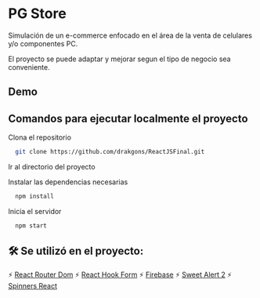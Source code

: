 
# PG Store

Simulación de un e-commerce enfocado en el área de la venta de celulares y/o componentes PC.

El proyecto se puede adaptar y mejorar segun el tipo de negocio sea conveniente.

## Demo



## Comandos para ejecutar localmente el proyecto

Clona el repositorio

```bash
  git clone https://github.com/drakgons/ReactJSFinal.git
```

Ir al directorio del proyecto


Instalar las dependencias necesarias

```bash
  npm install
```

Inicia el servidor

```bash
  npm start
```



## 🛠 Se utilizó en el proyecto:

⚡️ [React Router Dom](https://www.npmjs.com/package/react-router-dom) 
⚡️ [React Hook Form](https://react-hook-form.com/get-started)
⚡️ [Firebase](https://firebase.google.com/docs?gclid=CjwKCAjwt7SWBhAnEiwAx8ZLak5Xr5QLGL7b3O2DIsKPCS7X1qoXYug8UW12DXSMCFc6gQx6bTITaxoCO70QAvD_BwE&gclsrc=aw.ds)
⚡️ [Sweet Alert 2](https://sweetalert2.github.io/)
⚡️ [Spinners React](https://www.npmjs.com/package/spinners-react)





